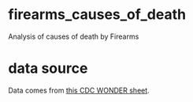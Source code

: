 # firearms_causes_of_death
Analysis of causes of death by Firearms

# data source
Data comes from [this CDC WONDER sheet](https://wonder.cdc.gov/controller/saved/D76/D292F574).

